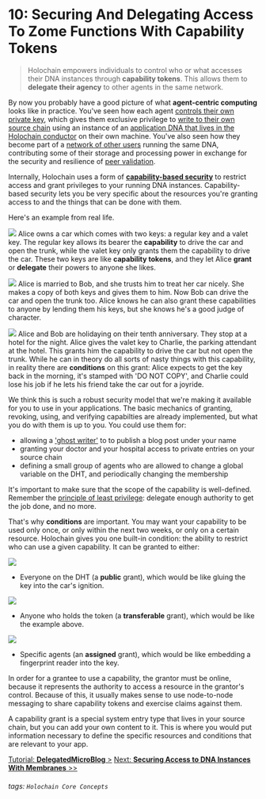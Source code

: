# 10: Securing And Delegating Access To Zome Functions With Capability Tokens

> Holochain empowers individuals to control who or what accesses their DNA instances through **capability tokens**. This allows them to **delegate their agency** to other agents in the same network.

By now you probably have a good picture of what **agent-centric computing** looks like in practice. You've seen how each agent [controls their own private key](../3_private_data#Agent-identity), which gives them exclusive privilege to [write to their own source chain](../3_private_data#Source-chain-your-own-data-store) using an instance of an [application DNA that lives in the Holochain conductor](../2_application_architecture) on their own machine. You've also seen how they become part of a [network of other users](../4_public_data_on_the_DHT) running the same DNA, contributing some of their storage and processing power in exchange for the security and resilience of [peer validation](../7_validating_data).

Internally, Holochain uses a form of [**capability-based security**](https://en.wikipedia.org/wiki/Capability-based_security) to restrict access and grant privileges to your running DNA instances. Capability-based security lets you be very specific about the resources you're granting access to and the things that can be done with them.

Here's an example from real life.

![](https://i.imgur.com/LmSayIe.jpg)
Alice owns a car which comes with two keys: a regular key and a valet key. The regular key allows its bearer the **capability** to drive the car and open the trunk, while the valet key only grants them the capability to drive the car. These two keys are like **capability tokens**, and they let Alice **grant** or **delegate** their powers to anyone she likes.

![](https://i.imgur.com/iQpcf0E.jpg)
Alice is married to Bob, and she trusts him to treat her car nicely. She makes a copy of both keys and gives them to him. Now Bob can drive the car and open the trunk too. Alice knows he can also grant these capabilities to anyone by lending them his keys, but she knows he's a good judge of character.

![](https://i.imgur.com/s83Cv2G.jpg)
Alice and Bob are holidaying on their tenth anniversary. They stop at a hotel for the night. Alice gives the valet key to Charlie, the parking attendant at the hotel. This grants him the capability to drive the car but not open the trunk. While he can in theory do all sorts of nasty things with this capability, in reality there are **conditions** on this grant: Alice expects to get the key back in the morning, it's stamped with 'DO NOT COPY', and Charlie could lose his job if he lets his friend take the car out for a joyride.

We think this is such a robust security model that we're making it available for you to use in your applications.  The basic mechanics of granting, revoking, using, and verifying capabilties are already implemented, but what you do with them is up to you. You could use them for:

* allowing a ['ghost writer'](https://en.wikipedia.org/wiki/Ghostwriter) to to publish a blog post under your name
* granting your doctor and your hospital access to private entries on your source chain
* defining a small group of agents who are allowed to change a global variable on the DHT, and periodically changing the membership

It's important to make sure that the scope of the capability is well-defined. Remember the [principle of least privilege](https://en.wikipedia.org/wiki/Principle_of_least_privilege): delegate enough authority to get the job done, and no more.

That's why **conditions** are important. You may want your capability to be used only once, or only within the next two weeks, or only on a certain resource. Holochain gives you one built-in condition: the ability to restrict who can use a given capability. It can be granted to either:

![](https://i.imgur.com/3rhtnzI.jpg)
* Everyone on the DHT (a **public** grant), which would be like gluing the key into the car's ignition.

![](https://i.imgur.com/IxVbmwg.jpg)
* Anyone who holds the token (a **transferable** grant), which would be like the example above.

![](https://i.imgur.com/FMk4DXQ.jpg)
* Specific agents (an **assigned** grant), which would be like embedding a fingerprint reader into the key.

In order for a grantee to use a capability, the grantor must be online, because it represents the authority to access a resource in the grantor's control. Because of this, it usually makes sense to use node-to-node messaging to share capability tokens and exercise claims against them.

A capability grant is a special system entry type that lives in your source chain, but you can add your own content to it. This is where you would put information necessary to define the specific resources and conditions that are relevant to your app.

[Tutorial: **DelegatedMicroBlog** >](#)
[Next: **Securing Access to DNA Instances With Membranes** >>](../11_membranes)

###### tags: `Holochain Core Concepts`

